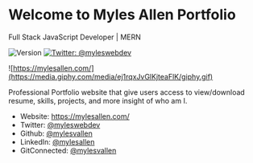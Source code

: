 # Welcome to Myles Allen Portfolio
Full Stack JavaScript Developer | MERN
<br/>
<p>
  <img alt="Version" src="https://img.shields.io/badge/version-1.0-blue.svg?cacheSeconds=2592000" />
  <a href="https://twitter.com/myleswebdev" target="_blank">
    <img alt="Twitter: @myleswebdev" src="https://img.shields.io/twitter/follow/myleswebdev.svg?style=social" />
  </a>
</p>

![https://mylesallen.com/](https://media.giphy.com/media/ej1rqxJvGlKjteaFlK/giphy.gif)

Professional Portfolio website that give users access to view/download resume, skills, projects, and more insight of who am I.
<br/>

* Website: https://mylesallen.com/
* Twitter: [@myleswebdev](https://twitter.com/myleswebdev)
* Github: [@mylesvallen](https://github.com/mylesvallen)
* LinkedIn: [@mylesallen](https://linkedin.com/in/mylesallen)
* GitConnected: [@mylesvallen](https://gitconnected.com/mylesvallen/resume)


